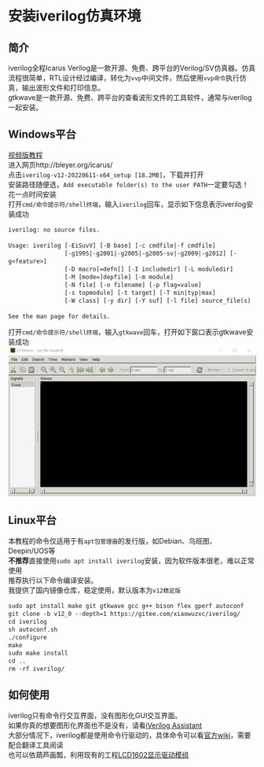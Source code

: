 # 安装iverilog仿真环境

## 简介
iverilog全程Icarus Verilog是一款开源、免费、跨平台的Verilog/SV仿真器。仿真流程很简单，RTL设计经过编译，转化为`vvp`中间文件，然后使用`vvp命令`执行仿真，输出波形文件和打印信息。  
gtkwave是一款开源、免费、跨平台的查看波形文件的工具软件，通常与iverilog一起安装。  

## Windows平台
[视频版教程](https://www.bilibili.com/video/BV1Se4y1C7sZ)  
进入网页http://bleyer.org/icarus/  
点击`iverilog-v12-20220611-x64_setup [18.2MB]`，下载并打开  
安装路径随便选，`Add executable folder(s) to the user PATH`一定要勾选！  
花一点时间安装  
打开`cmd/命令提示符/shell终端`，输入`iverilog`回车，显示如下信息表示iverilog安装成功  
```
iverilog: no source files.

Usage: iverilog [-EiSuvV] [-B base] [-c cmdfile|-f cmdfile]
                [-g1995|-g2001|-g2005|-g2005-sv|-g2009|-g2012] [-g<feature>]
                [-D macro[=defn]] [-I includedir] [-L moduledir]
                [-M [mode=]depfile] [-m module]
                [-N file] [-o filename] [-p flag=value]
                [-s topmodule] [-t target] [-T min|typ|max]
                [-W class] [-y dir] [-Y suf] [-l file] source_file(s)

See the man page for details.
```  
打开`cmd/命令提示符/shell终端`，输入`gtkwave`回车，打开如下窗口表示gtkwave安装成功  
![gtkwave界面](/doc/图库/仿真手册/安装iverilog/gtkwave界面.png)  

## Linux平台
本教程的命令仅适用于有`apt包管理器`的发行版，如Debian、乌班图、Deepin/UOS等  
**不推荐**直接使用`sudo apt install iverilog`安装，因为软件版本很老，难以正常使用  
推荐执行以下命令编译安装。  
我提供了国内镜像仓库，稳定使用，默认版本为`v12稳定版`  
```
sudo apt install make git gtkwave gcc g++ bison flex gperf autoconf
git clone -b v12_0 --depth=1 https://gitee.com/xiaowuzxc/iverilog/
cd iverilog
sh autoconf.sh
./configure
make
sudo make install
cd ..
rm -rf iverilog/
```

## 如何使用
iverilog只有命令行交互界面，没有图形化GUI交互界面。  
如果你真的想要图形化界面也不是没有，请看[iVerilog Assistant](https://gitee.com/sunzhenyu59/i-verilog-assistant)  
大部分情况下，iverilog都是使用命令行驱动的，具体命令可以看[官方wiki](https://iverilog.fandom.com/wiki/Main_Page)，需要配合翻译工具阅读  
也可以依葫芦画瓢，利用现有的工程[LCD1602显示驱动模组](https://gitee.com/xiaowuzxc/LCD1602-display-IP/)  
